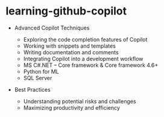# learning-github-copilot

- Advanced Copilot Techniques
     -  Exploring the code completion features of Copilot
     - Working with snippets and templates
    - Writing documentation and comments
    -  Integrating Copilot into a development workflow
    -  MS C#.NET – Core framework & Core framework 4.6+
    -  Python for ML
    -  SQL Server

- Best Practices
    - Understanding potential risks and challenges
    - Maximizing productivity and efficiency
